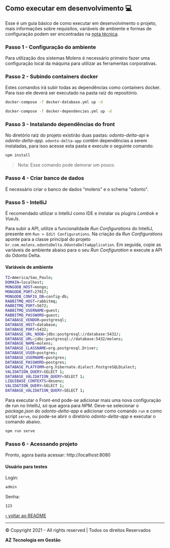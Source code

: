 ## Como executar em desenvolvimento 💻

Esse é um guia básico de como executar em desenvolvimento o projeto, mais informações sobre requisitos, variáveis de ambiente
e formas de configuração podem ser encontradas na [nota técnica](./nota-tecnica.md).

### Passo 1 - Configuração do ambiente
Para utilização dos sistemas Molens é necessário primeiro fazer uma configuração local da máquina
para utilizar as ferramentas corporativas.

### Passo 2 - Subindo containers docker
Estes comandos irá subir todas as dependências como containers docker. Para isso ele deverá ser executado na pasta
raíz do repositório.

```bash
docker-compose -f docker-database.yml up -d
```
```bash
docker-compose -f docker-dependencies.yml up -d
```

### Passo 3 - Instalando dependências do front

No diretório raíz do projeto existirão duas pastas: _odonto-delta-api_ e _odonto-delta-app_. `odonto-delta-app` contêm dependências a serem instaladas,
para isso acesse esta pasta e execute o seguinte comando:

```bash
npm install
``` 
> Nota: Esse comando pode demorar um pouco.

### Passo 4 - Criar banco de dados
É necessário criar o banco de dados "molens" e o schema "odonto".

### Passo 5 - IntelliJ
É recomendado utilizar o IntelliJ como IDE e instalar os plugins _Lombok_ e _VueJs_.

Para subir a API, utilize a funcionalidade _Run Configurations_ do IntelliJ, presente em `Run > Edit Configurations`.
Na criação da _Run Configurations_ aponte para a classe principal do projeto `br.com.molens.odontoDelta.OdontoDeltaApplication`.
Em seguida, copie as variáveis de ambiente abaixo para o seu _Run Configuration_ e execute a API do Odonto Delta.

#### Variáveis de ambiente

```bash
TZ=America/Sao_Paulo;
DOMAIN=localhost;
MONGODB_HOST=mongo;
MONGODB_PORT=27017;
MONGODB_CONFIG_DB=config-db;
RABBITMQ_HOST=rabbitmq;
RABBITMQ_PORT=5672;
RABBITMQ_USERNAME=guest;
RABBITMQ_PASSWORD=guest;
DATABASE_VENDOR=postgresql;
DATABASE_HOST=database;
DATABASE_PORT=5432;
DATABASE_URL_NODB=jdbc:postgresql://database:5432/;
DATABASE_URL=jdbc:postgresql://database:5432/molens;
DATABASE_NAME=molens;
DATABASE_CLASSNAME=org.postgresql.Driver;
DATABASE_USER=postgres;
DATABASE_USERNAME=postgres;
DATABASE_PASSWORD=postgres;
DATABASE_PLATFORM=org.hibernate.dialect.PostgreSQLDialect;
VALIDATION_QUERY=SELECT 1;
DATABASE_VALIDATION_QUERY=SELECT 1;
LIQUIBASE_CONTEXTS=desenv;
VALIDATION_QUERY=SELECT 1;
DATABASE_VALIDATION_QUERY=SELECT 1;
```

Para executar o Front-end pode-se adicionar mais uma nova configuração de run no IntelliJ, só que agora para
_NPM_. Deve-se selecionar o _package.json_ do _odonto-delta-app_ e adicionar como comando `run` e como
script `serve`, ou pode-se abrir o diretório _odonto-delta-app_ e executar o comando abaixo.

```bash
npm run serve
```

### Passo 6 - Acessando projeto

Pronto, agora basta acessar: http://localhost:8080

#### Usuário para testes

Login:

```bash
admin
```
Senha:
```bash
123
```

[‹ voltar ao README](../README.md)

-----
© Copyright 2021 - All rights reserved | Todos os direitos Reservados

__AZ Tecnologia em Gestão__
